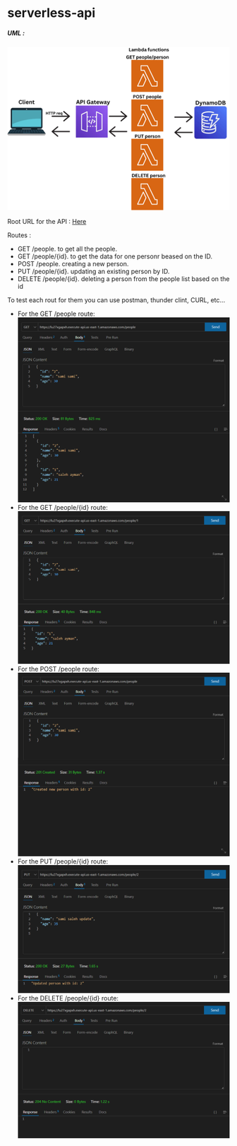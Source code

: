 # serverless-api

##### UML :
![alt](UML1.png)

Root URL for the API : [Here](https://lu27xgapxh.execute-api.us-east-1.amazonaws.com/people)

Routes :

- GET /people. to get all the people.
- GET /people/{id}. to get the data for one personr beased on the ID.
- POST /people. creating a new person.
- PUT /people/{id}. updating an existing person by ID.
- DELETE /people/{id}. deleting a person from the people list based on the id

To test each rout for them you can use postman, thunder clint, CURL, etc...

- For the GET /people route:
![Alt text](image-1.png)
- For the GET /people/{id} route:
![Alt text](image-2.png)
- For the POST /people route:
![Alt text](image.png)
- For the PUT /people/{id} route:
![Alt text](image-3.png)
- For the DELETE /people/{id} route:
![Alt text](image-4.png)
